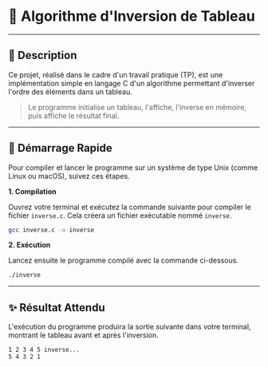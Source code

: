 # 🔄 Algorithme d'Inversion de Tableau

-----

## 📝 Description

Ce projet, réalisé dans le cadre d'un travail pratique (TP), est une implémentation simple en langage C d'un algorithme permettant d'inverser l'ordre des éléments dans un tableau.

> Le programme initialise un tableau, l'affiche, l'inverse en mémoire, puis affiche le résultat final.

-----

## 🚀 Démarrage Rapide

Pour compiler et lancer le programme sur un système de type Unix (comme Linux ou macOS), suivez ces étapes.

**1. Compilation**

Ouvrez votre terminal et exécutez la commande suivante pour compiler le fichier `inverse.c`. Cela créera un fichier exécutable nommé `inverse`.

```bash
gcc inverse.c -o inverse
```

**2. Exécution**

Lancez ensuite le programme compilé avec la commande ci-dessous.

```bash
./inverse
```

-----

## ✨ Résultat Attendu

L'exécution du programme produira la sortie suivante dans votre terminal, montrant le tableau avant et après l'inversion.

```text
1 2 3 4 5 inverse...
5 4 3 2 1 
```